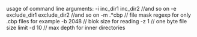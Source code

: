 usage of command line arguments:
-i inc_dir1 inc_dir2 		//and so on
-e exclude_dir1 exclude_dir2 	//and so on
-m .*cbp // file mask regexp for only .cbp files for example
-b 2048  // blok size for reading
-z 1     // one byte file size limit
-d 10    // max depth for inner directories
